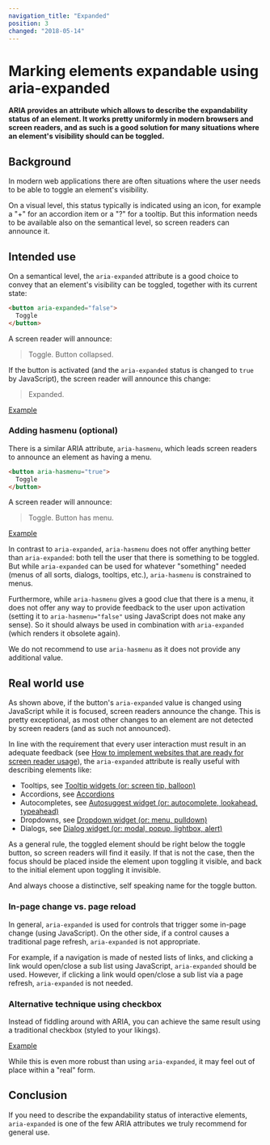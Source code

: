 ```yaml
---
navigation_title: "Expanded"
position: 3
changed: "2018-05-14"
---
```


# Marking elements expandable using aria-expanded

**ARIA provides an attribute which allows to describe the expandability status of an element. It works pretty uniformly in modern browsers and screen readers, and as such is a good solution for many situations where an element's visibility should can be toggled.**

## Background

In modern web applications there are often situations where the user needs to be able to toggle an element's visibility.

On a visual level, this status typically is indicated using an icon, for example a "+" for an accordion item or a "?" for a tooltip. But this information needs to be available also on the semantical level, so screen readers can announce it.

## Intended use

On a semantical level, the `aria-expanded` attribute is a good choice to convey that an element's visibility can be toggled, together with its current state:

```html
<button aria-expanded="false">
  Toggle
</button>
```

A screen reader will announce:

> Toggle. Button collapsed.

If the button is activated (and the `aria-expanded` status is changed to `true` by JavaScript), the screen reader will announce this change:

> Expanded.

[Example](_examples/marking-an-element-expandable-using-aria-expanded)

### Adding hasmenu (optional)

There is a similar ARIA attribute, `aria-hasmenu`, which leads screen readers to announce an element as having a menu.

```html
<button aria-hasmenu="true">
  Toggle
</button>
```

A screen reader will announce:

> Toggle. Button has menu.

[Example](_examples/marking-an-element-expandable-using-aria-hasmenu)

In contrast to `aria-expanded`, `aria-hasmenu` does not offer anything better than `aria-expanded`: both tell the user that there is something to be toggled. But while `aria-expanded` can be used for whatever "something" needed (menus of all sorts, dialogs, tooltips, etc.), `aria-hasmenu` is constrained to menus.

Furthermore, while `aria-hasmenu` gives a good clue that there is a menu, it does not offer any way to provide feedback to the user upon activation (setting it to `aria-hasmenu="false"` using JavaScript does not make any sense). So it should always be used in combination with `aria-expanded` (which renders it obsolete again).

We do not recommend to use `aria-hasmenu` as it does not provide any additional value.

## Real world use

As shown above, if the button's `aria-expanded` value is changed using JavaScript while it is focused, screen readers announce the change. This is pretty exceptional, as most other changes to an element are not detected by screen readers (and as such not announced).

In line with the requirement that every user interaction must result in an adequate feedback (see [How to implement websites that are ready for screen reader usage](/pages/knowledge/desktop-screen-readers/how-to-implement)), the `aria-expanded` attribute is really useful with describing elements like:

- Tooltips, see [Tooltip widgets (or: screen tip, balloon)](/pages/examples/widgets/tooltips)
- Accordions, see [Accordions](/pages/examples/widgets/accordion)
- Autocompletes, see [Autosuggest widget (or: autocomplete, lookahead, typeahead)](/pages/examples/widgets/autosuggest)
- Dropdowns, see [Dropdown widget (or: menu, pulldown)](/pages/examples/widgets/dropdown)
- Dialogs, see [Dialog widget (or: modal, popup, lightbox, alert)](/pages/examples/widgets/dialog)

As a general rule, the toggled element should be right below the toggle button, so screen readers will find it easily. If that is not the case, then the focus should be placed inside the element upon toggling it visible, and back to the initial element upon toggling it invisible.

And always choose a distinctive, self speaking name for the toggle button.

### In-page change vs. page reload

In general, `aria-expanded` is used for controls that trigger some in-page change (using JavaScript). On the other side, if a control causes a traditional page refresh, `aria-expanded` is not appropriate.

For example, if a navigation is made of nested lists of links, and clicking a link would open/close a sub list using JavaScript, `aria-expanded` should be used. However, if clicking a link would open/close a sub list via a page refresh, `aria-expanded` is not needed.

### Alternative technique using checkbox

Instead of fiddling around with ARIA, you can achieve the same result using a traditional checkbox (styled to your likings).

[Example](_examples/marking-an-element-expandable-using-a-checkbox)

While this is even more robust than using `aria-expanded`, it may feel out of place within a "real" form.

## Conclusion

If you need to describe the expandability status of interactive elements, `aria-expanded` is one of the few ARIA attributes we truly recommend for general use.